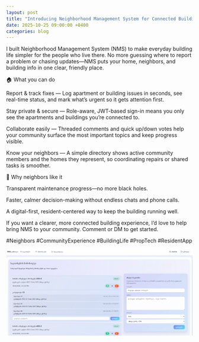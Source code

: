 ```yaml
---
layout: post
title: "Introducing Neighborhood Management System for Connected Buildings"
date: 2025-10-25 09:00:00 +0400
categories: blog
---
```


I built Neighborhood Management System (NMS) to make everyday building life simpler for the people who live there. No more guessing where to report a problem or chasing updates—NMS puts your home, neighbors, and building info in one clear, friendly place.

🏠 What you can do

Report & track fixes — Log apartment or building issues in seconds, see real-time status, and mark what’s urgent so it gets attention first.

Stay private & secure — Role-aware, JWT-based sign-in means you only see the apartments and buildings you’re connected to.

Collaborate easily — Threaded comments and quick up/down votes help your community surface the most important topics and keep progress visible.

Know your neighbors — A simple directory shows active community members and the homes they represent, so coordinating repairs or shared tasks is smoother.

💬 Why neighbors like it

Transparent maintenance progress—no more black holes.

Faster, calmer decision-making without endless chats and phone calls.

A digital-first, resident-centered way to keep the building running well.

If you want a clearer, more connected building experience, I’d love to help bring NMS to your community. Comment or DM to get started.

#Neighbors #CommunityExperience #BuildingLife #PropTech #ResidentApp

![nms.png](/img/blog/nms.png)

